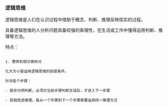### 逻辑思维

逻辑思维是人们在认识过程中借助于概念、判断、推理反映现实的过程。

具备逻辑思维的人分析问题具备较强的条理性，在生活或工作中懂得运用判断、推理等方法。

特点：

```

1. 整体到部分做拆分

化大为小是运用逻辑思维的前提条件。

针对各个步骤：

- 是非分明判断。必须对当前步骤判断无误后，才进入下一步骤

- 部就班进推理。每从一个步骤到下一个步骤都要运用同一推理方式

```
